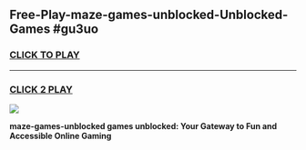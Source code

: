 
## Free-Play-maze-games-unblocked-Unblocked-Games #gu3uo
<h3>
<a href="https://news.freeplayer.one?title=maze-games-unblocked&ref=8M">CLICK TO PLAY</a></h3>
<hr>

<h3>
<a href="https://news.freeplayer.one?title=maze-games-unblocked&ref=8M">CLICK 2 PLAY</a>
  
</h3>

<a href="https://news.freeplayer.one?title=maze-games-unblocked&ref=8M"><img src="https://clearcache.store/games.png"></a>


**maze-games-unblocked games unblocked: Your Gateway to Fun and Accessible Online Gaming**
